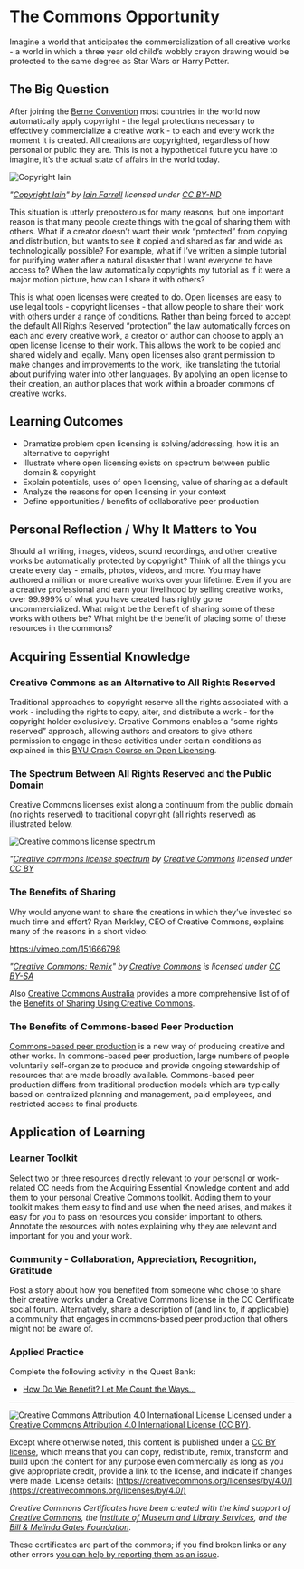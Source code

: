# The Commons Opportunity

Imagine a world that anticipates the commercialization of all creative works - a world in which a three year old child’s wobbly crayon drawing would be protected to the same degree as Star Wars or Harry Potter.

## The Big Question

After joining the [Berne Convention](https://en.wikipedia.org/wiki/Berne_Convention) most countries in the world now automatically apply copyright - the legal protections necessary to effectively commercialize a creative work - to each and every  work the moment it is created. All creations are copyrighted, regardless of how personal or public they are. This is not a hypothetical future you have to imagine, it’s the actual state of affairs in the world today. 

![Copyright Iain](https://github.com/creativecommons/cc-cert-core/blob/master/images/commons/copyright-iain.jpg "Copyright Iain")

*"[Copyright Iain](https://www.flickr.com/photos/iain/4804390638/)" by [Iain Farrell](https://www.flickr.com/photos/iain/) licensed under [CC BY-ND](https://creativecommons.org/licenses/by-nd/2.0/)*

This situation is utterly preposterous for many reasons, but one important reason is that many people create things with the goal of sharing them with others. What if a creator doesn’t want their work “protected” from copying and distribution, but wants to see it copied and shared as far and wide as technologically possible?  For example, what if I’ve written a simple tutorial for purifying water after a natural disaster that I want everyone to have access to? When the law automatically copyrights my tutorial as if it were a major motion picture, how can I share it with others?

This is what open licenses were created to do. Open licenses are easy to use legal tools - copyright licenses - that allow people to share their work with others under a range of conditions. Rather than being forced to accept the default All Rights Reserved “protection” the law automatically forces on each and every creative work, a creator or author can choose to apply an open license license to their work. This allows the work to be copied and shared widely and legally. Many open licenses also grant permission to make changes and improvements to the work, like translating the tutorial about purifying water into other languages. By applying an open license to their creation, an author places that work within a broader commons of creative works. 

## Learning Outcomes

* Dramatize problem open licensing is solving/addressing, how it is an alternative to copyright
* Illustrate where open licensing exists on spectrum between public domain & copyright
* Explain potentials, uses of open licensing, value of sharing as a default
* Analyze the reasons for open licensing in your context
* Define opportunities / benefits of collaborative peer production

## Personal Reflection / Why It Matters to You  
  
Should all writing, images, videos, sound recordings, and other creative works be automatically protected by copyright? Think of all the things you create every day - emails, photos, videos, and more. You may have authored a million or more creative works over your lifetime. Even if you are a creative professional and earn your livelihood by selling creative works, over 99.999% of what you have created has rightly gone uncommercialized. What might be the benefit of sharing some of these works with others be? What might be the benefit of placing some of these resources in the commons?

## Acquiring Essential Knowledge 

### Creative Commons as an Alternative to All Rights Reserved 

Traditional approaches to copyright reserve all the rights associated with a work - including the rights to copy, alter, and distribute a work - for the copyright holder exclusively. Creative Commons enables a “some rights reserved” approach, allowing authors and creators to give others permission to engage in these activities under certain conditions as explained in this [BYU Crash Course on Open Licensing](http://iptla.byu.edu/courses/copyright_crash_course_for_teachers/open_licensing).

### The Spectrum Between All Rights Reserved and the Public Domain

Creative Commons licenses exist along a continuum from the public domain (no rights reserved) to traditional copyright (all rights reserved) as illustrated below.

![Creative commons license spectrum](https://github.com/creativecommons/cc-cert-core/blob/master/images/commons/cc-license-spectrum.png "Creative commons license spectrum")

*"[Creative commons license spectrum](https://commons.wikimedia.org/wiki/File:Creative_commons_license_spectrum.svg") by [Creative Commons](https://creativecommons.org/) licensed under [CC BY](https://creativecommons.org/licenses/by/4.0/deed.en)*


### The Benefits of Sharing 

Why would anyone want to share the creations in which they’ve invested so much time and effort? Ryan Merkley, CEO of Creative Commons, explains many of the reasons in a short video: 


https://vimeo.com/151666798

*"[Creative Commons: Remix](https://vimeo.com/151666798)" by [Creative Commons](https://vimeo.com/creativecommonsvideos) is licensed under [CC BY-SA](https://creativecommons.org/licenses/by-sa/3.0)*

Also [Creative Commons Australia](http://creativecommons.org.au) provides a more comprehensive list of of the [Benefits of Sharing Using Creative Commons](http://creativecommons.org.au/content/Benefits_of_CC_08.pdf).


### The Benefits of Commons-based Peer Production 

[Commons-based peer production](https://en.wikipedia.org/wiki/Commons-based_peer_production) is a new way of producing creative and other works. In commons-based peer production, large numbers of people voluntarily self-organize to produce and provide ongoing stewardship of resources that are made broadly available. Commons-based peer production differs from traditional production models which are typically based on centralized planning and management, paid employees, and restricted access to final products.  

## Application of Learning

### Learner Toolkit
Select two or three resources directly relevant to your personal or work-related CC needs from the Acquiring Essential Knowledge content and add them to your personal Creative Commons toolkit. Adding them to your toolkit makes them easy to find and use when the need arises, and makes it easy for you to pass on resources you consider important to others. Annotate the resources with notes explaining why they are relevant and important for you and your work.

### Community - Collaboration, Appreciation, Recognition, Gratitude
Post a story about how you benefited from someone who chose to share their creative works under a Creative Commons license in the CC Certificate social forum. Alternatively, share a description of (and link to, if applicable) a community that engages in commons-based peer production that others might not be aware of.

### Applied Practice

Complete the following activity in the Quest Bank:

* [How Do We Benefit? Let Me Count the Ways...](https://quests.creativecommons.org/assignments/how-do-we-benefit)

----

![Creative Commons Attribution 4.0 International License](https://github.com/creativecommons/cc-cert-core/blob/master/images/cc-by-88x31.png "CC BY")
Licensed under a [Creative Commons Attribution 4.0 International License (CC BY)](https://creativecommons.org/licenses/by/4.0/).

Except where otherwise noted, this content is published under a [CC BY license](https://creativecommons.org/licenses/by/4.0/), which means that you can copy, redistribute, remix, transform and build upon the content for any purpose even commercially as long as you give appropriate credit, provide a link to the license, and indicate if changes were made. License details: [https://creativecommons.org/licenses/by/4.0/](https://creativecommons.org/licenses/by/4.0/)

*Creative Commons Certificates have been created with the kind support of [Creative Commons](http://creativecommons.org/), the [Institute of Museum and Library Services](https://www.imls.gov/), and the [Bill &amp; Melinda Gates Foundation](http://www.gatesfoundation.org/).*

These certificates are part of the commons; if you find broken links or any other errors  [you can help by reporting them as an issue](https://github.com/creativecommons/cc-cert-core/issues).


